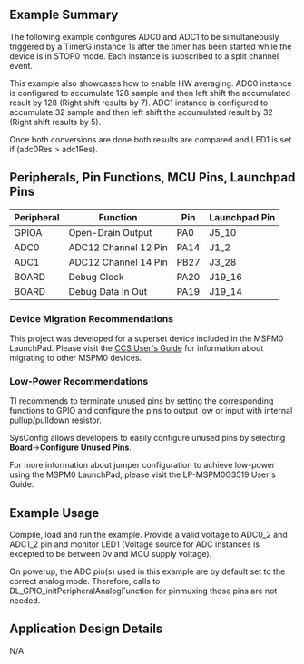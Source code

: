## Example Summary

The following example configures ADC0 and ADC1 to be simultaneously triggered
by a TimerG instance 1s after the timer has been started while the device is in
STOP0 mode. Each instance is subscribed to a split channel event.

This example also showcases how to enable HW averaging. ADC0 instance is
configured to accumulate 128 sample and then left shift the accumulated result
by 128 (Right shift results by 7). ADC1 instance is configured to accumulate 32
sample and then left shift the accumulated result by 32 (Right shift results by
5).

Once both conversions are done both results are compared and LED1 is set if
(adc0Res > adc1Res).

## Peripherals, Pin Functions, MCU Pins, Launchpad Pins
| Peripheral | Function | Pin | Launchpad Pin |
| --- | --- | --- | --- |
| GPIOA | Open-Drain Output | PA0 | J5_10 |
| ADC0 | ADC12 Channel 12 Pin | PA14 | J1_2 |
| ADC1 | ADC12 Channel 14 Pin | PB27 | J3_28 |
| BOARD | Debug Clock | PA20 | J19_16 |
| BOARD | Debug Data In Out | PA19 | J19_14 |

### Device Migration Recommendations
This project was developed for a superset device included in the MSPM0 LaunchPad. Please
visit the [CCS User's Guide](https://software-dl.ti.com/msp430/esd/MSPM0-SDK/latest/docs/english/tools/ccs_ide_guide/doc_guide/doc_guide-srcs/ccs_ide_guide.html#sysconfig-project-migration)
for information about migrating to other MSPM0 devices.

### Low-Power Recommendations
TI recommends to terminate unused pins by setting the corresponding functions to
GPIO and configure the pins to output low or input with internal
pullup/pulldown resistor.

SysConfig allows developers to easily configure unused pins by selecting **Board**→**Configure Unused Pins**.

For more information about jumper configuration to achieve low-power using the
MSPM0 LaunchPad, please visit the LP-MSPM0G3519 User's Guide.

## Example Usage
Compile, load and run the example. Provide a valid voltage to ADC0_2 and ADC1_2
pin and monitor LED1 (Voltage source for ADC instances is excepted to be between
0v and MCU supply voltage).

On powerup, the ADC pin(s) used in this example are by default set to
the correct analog mode. Therefore, calls to
DL_GPIO_initPeripheralAnalogFunction for pinmuxing those pins are not needed.

## Application Design Details
N/A
